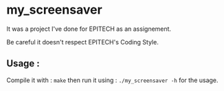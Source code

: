 # my_screensaver
It was a project I've done for EPITECH as an assignement.

Be careful it doesn't respect EPITECH's Coding Style.

## Usage :
Compile it with :
`make`
then run it using :
`./my_screensaver -h`
for the usage.
